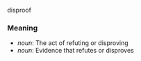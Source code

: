 disproof
### Meaning
+ _noun_: The act of refuting or disproving
+ _noun_: Evidence that refutes or disproves
